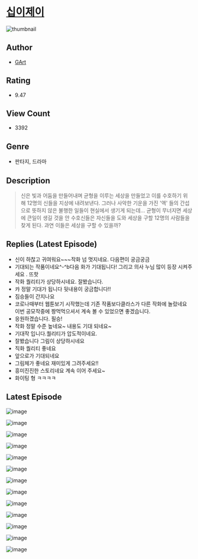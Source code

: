 # [십이제이](https://comic.naver.com/challenge/list?titleId=810931)
![thumbnail](https://image-comic.pstatic.net/user_contents_data/challenge_comic/2023/05/25/365793/upload_7161063595594494003_480x623.jpeg)

## Author
- [GArt](https://comic.naver.com/artistTitle?id=365793)

## Rating
- 9.47

## View Count
- 3392

## Genre
- 판타지, 드라마

## Description
> 신은 빛과 어둠을 만들어내며 균형을 이루는 세상을 만들었고 이를 수호하기 위해 12명의 신들을 지상에 내려보낸다. 그러나 사악한 기운을 가진 '액' 들의 간섭으로 뜻하지 않은 불행한 일들이 현실에서 생기게 되는데... 균형이 무너지면 세상에 큰일이 생길 것을 안 수호신들은 자신들을 도와 세상을 구할 12명의 사람들을 찾게 된다. 과연 이들은 세상을 구할 수 있을까?

## Replies (Latest Episode)
- 신이 하찮고 귀여워요~~~작화 넘 멋지네요. 다음편이 궁금궁금
- 기대되는 작품이네요^-^b다음 화가 기대됩니다! 그리고 의사 누님 많이 등장 시켜주세요 . 뜨핫
- 작화 퀄리티가 상당하시네요. 잘봤습니다.
- 캬 정말 기대가 됩니다 뒷내용이 궁금합니다!!
- 짐승들이 간지나요
- 코로나때부터 웹툰보기 시작했는데 기존 작품보다클라스가 다른 작화에 놀랐네요 이번 공모작중에 짱먹먹으셔서 계속 볼 수 있었으면 좋겠습니다.
- 응원하겠습니다. 필승!
- 작화 정말 수준 높네요~ 내용도 기대 되네요~
- 기대작 입니다.퀄리티가 압도적이네요.
- 잘봤습니다 그림이 상당하시네요
- 직화 퀄리티 좋네요
- 앞으로가 기대되네요
- 그림체가 좋네요 재미있게 그려주세요!!
- 흥미진진한 스토리네요 계속 이어 주세요~
- 화이팅 형 ㅋㅋㅋㅋ

## Latest Episode
![image](https://image-comic.pstatic.net/user_contents_data/challenge_comic/2023/05/25/365793/upload_7005130654676891188.jpeg)

![image](https://image-comic.pstatic.net/user_contents_data/challenge_comic/2023/05/25/365793/upload_7377240570367992674.jpeg)

![image](https://image-comic.pstatic.net/user_contents_data/challenge_comic/2023/05/25/365793/upload_3473736775018898994.jpeg)

![image](https://image-comic.pstatic.net/user_contents_data/challenge_comic/2023/05/25/365793/upload_7364568672296448057.jpeg)

![image](https://image-comic.pstatic.net/user_contents_data/challenge_comic/2023/05/25/365793/upload_3991933315244515683.jpeg)

![image](https://image-comic.pstatic.net/user_contents_data/challenge_comic/2023/05/25/365793/upload_7075262097565824051.jpeg)

![image](https://image-comic.pstatic.net/user_contents_data/challenge_comic/2023/05/25/365793/upload_3774635737751774053.jpeg)

![image](https://image-comic.pstatic.net/user_contents_data/challenge_comic/2023/05/25/365793/upload_4121749342474613601.jpeg)

![image](https://image-comic.pstatic.net/user_contents_data/challenge_comic/2023/05/25/365793/upload_3618983579572462945.jpeg)

![image](https://image-comic.pstatic.net/user_contents_data/challenge_comic/2023/05/25/365793/upload_3835158355336705381.jpeg)

![image](https://image-comic.pstatic.net/user_contents_data/challenge_comic/2023/05/25/365793/upload_3906980635850716258.jpeg)

![image](https://image-comic.pstatic.net/user_contents_data/challenge_comic/2023/05/25/365793/upload_3833184752718002534.jpeg)

![image](https://image-comic.pstatic.net/user_contents_data/challenge_comic/2023/05/25/365793/upload_3775205288351707494.jpeg)
